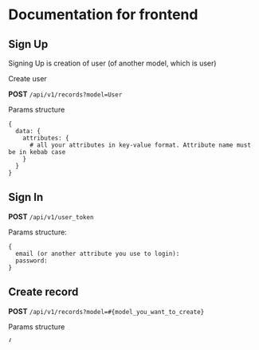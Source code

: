# Documentation for frontend

## Sign Up

Signing Up is creation of user (of another model, which is user)

Create user

**POST** `/api/v1/records?model=User`

Params structure

```
{
  data: {
    attributes: {
      # all your attributes in key-value format. Attribute name must be in kebab case
    }
  }
}
```

## Sign In

**POST** `/api/v1/user_token`

Params structure:

```
{
  email (or another attribute you use to login):
  password:
}
```

## Create record

**POST** `/api/v1/records?model=#{model_you_want_to_create}`

Params structure 

```
{
  data: {
    attributes: {
      # all your attributes in key-value format. Attribute name must be in kebab case
    }
  }
}
```

## Show record

**GET** `/api/v1/records/#{public_id_of_model}?model=#{model_you_want}`

## Show collection

**GET** `/api/v1/records?model=#{mode_you_want}&scope=#{preconfigurated_scopes_on_backend}&search=#{search_value_on_preconfigurated_attributes_on_backend}`

## Update record

**PATCH** `/api/v1/records/#{public_id_of_model}?model=#{model_you_want}`

Params structure

```
{
  data: {
    attributes: {
      # all your attributes in key-value format you want to change. Attribute name must be in kebab case
    }
  }
}
```

## Delete record (Tramway provide soft-deleting)

**DELETE** `/api/v1/records/#{public_id_of_model}?model=#{model_you_want}`

